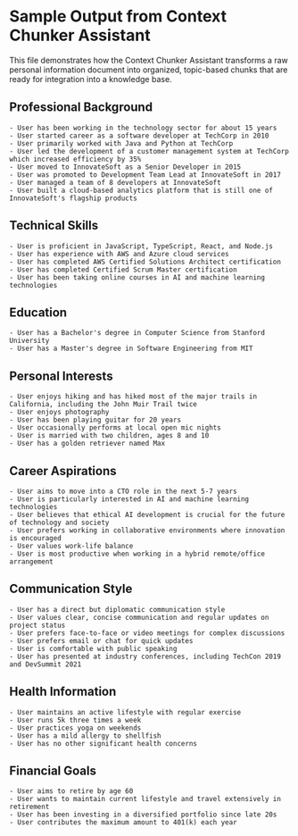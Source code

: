 # Sample Output from Context Chunker Assistant

This file demonstrates how the Context Chunker Assistant transforms a raw personal information document into organized, topic-based chunks that are ready for integration into a knowledge base.

## Professional Background

```text
- User has been working in the technology sector for about 15 years
- User started career as a software developer at TechCorp in 2010
- User primarily worked with Java and Python at TechCorp
- User led the development of a customer management system at TechCorp which increased efficiency by 35%
- User moved to InnovateSoft as a Senior Developer in 2015
- User was promoted to Development Team Lead at InnovateSoft in 2017
- User managed a team of 8 developers at InnovateSoft
- User built a cloud-based analytics platform that is still one of InnovateSoft's flagship products
```

## Technical Skills

```text
- User is proficient in JavaScript, TypeScript, React, and Node.js
- User has experience with AWS and Azure cloud services
- User has completed AWS Certified Solutions Architect certification
- User has completed Certified Scrum Master certification
- User has been taking online courses in AI and machine learning technologies
```

## Education

```text
- User has a Bachelor's degree in Computer Science from Stanford University
- User has a Master's degree in Software Engineering from MIT
```

## Personal Interests

```text
- User enjoys hiking and has hiked most of the major trails in California, including the John Muir Trail twice
- User enjoys photography
- User has been playing guitar for 20 years
- User occasionally performs at local open mic nights
- User is married with two children, ages 8 and 10
- User has a golden retriever named Max
```

## Career Aspirations

```text
- User aims to move into a CTO role in the next 5-7 years
- User is particularly interested in AI and machine learning technologies
- User believes that ethical AI development is crucial for the future of technology and society
- User prefers working in collaborative environments where innovation is encouraged
- User values work-life balance
- User is most productive when working in a hybrid remote/office arrangement
```

## Communication Style

```text
- User has a direct but diplomatic communication style
- User values clear, concise communication and regular updates on project status
- User prefers face-to-face or video meetings for complex discussions
- User prefers email or chat for quick updates
- User is comfortable with public speaking
- User has presented at industry conferences, including TechCon 2019 and DevSummit 2021
```

## Health Information

```text
- User maintains an active lifestyle with regular exercise
- User runs 5k three times a week
- User practices yoga on weekends
- User has a mild allergy to shellfish
- User has no other significant health concerns
```

## Financial Goals

```text
- User aims to retire by age 60
- User wants to maintain current lifestyle and travel extensively in retirement
- User has been investing in a diversified portfolio since late 20s
- User contributes the maximum amount to 401(k) each year
```
